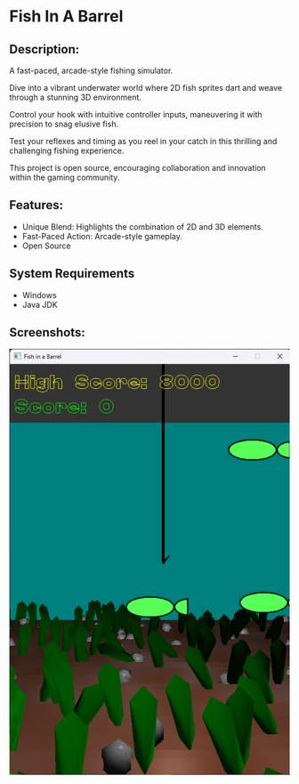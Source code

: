 Fish In A Barrel
================

Description:
------------

A fast-paced, arcade-style fishing simulator.

Dive into a vibrant underwater world where 2D fish sprites dart and weave through a stunning 3D environment.

Control your hook with intuitive controller inputs, maneuvering it with precision to snag elusive fish.

Test your reflexes and timing as you reel in your catch in this thrilling and challenging fishing experience.

This project is open source, encouraging collaboration and innovation within the gaming community.


Features:
---------

* Unique Blend: Highlights the combination of 2D and 3D elements.
* Fast-Paced Action: Arcade-style gameplay.
* Open Source

System Requirements
-------------------

* Windows
* Java JDK

Screenshots:
------------

![screenshot1](screenshot1.png)